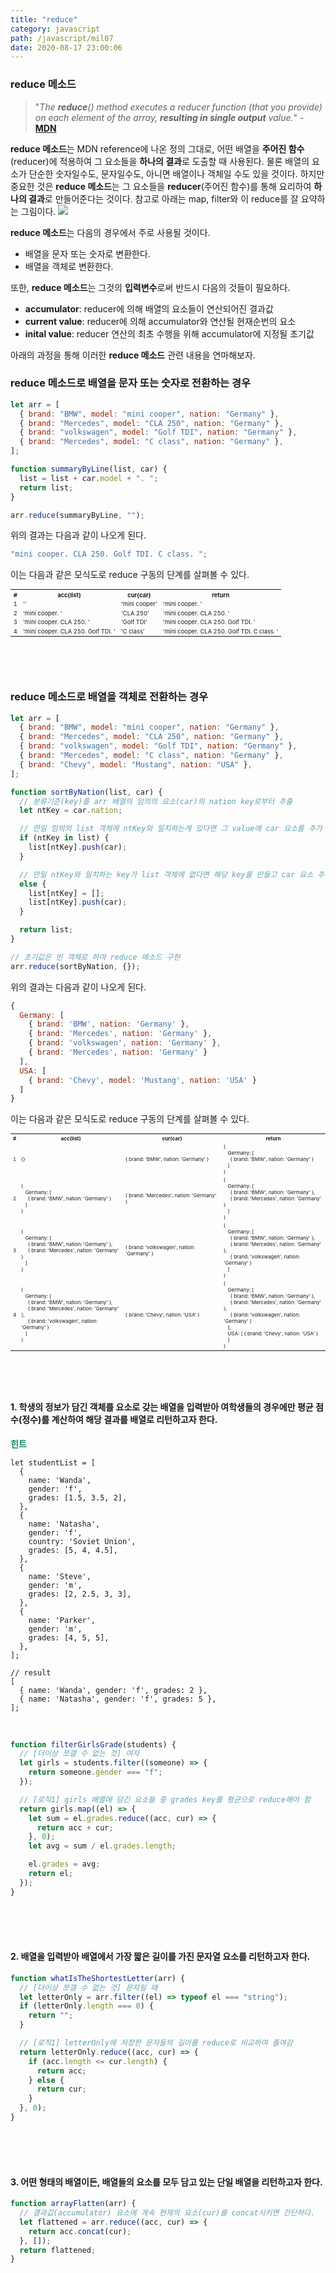 ```yaml
---
title: "reduce"
category: javascript
path: /javascript/mil07
date: 2020-08-17 23:00:06
---
```


### reduce 메소드

> "_The **reduce**() method executes a reducer function (that you provide) on each element of the array, **resulting in single output** value._" - [**MDN**](https://developer.mozilla.org/en-US/docs/Web/JavaScript/Reference/Global_Objects/Array/reduce)

**reduce 메소드**는 MDN reference에 나온 정의 그대로, 어떤 배열을 **주어진 함수**(reducer)에 적용하여 그 요소들을 **하나의 결과**로 도출할 때 사용된다. 물론 배열의 요소가 단순한 숫자일수도, 문자일수도, 아니면 배열이나 객체일 수도 있을 것이다. 하지만 중요한 것은 **reduce 메소드**는 그 요소들을 **reducer**(주어진 함수)를 통해 요리하여 **하나의 결과**로 만들어준다는 것이다. 참고로 아래는 map, filter와 이 reduce를 잘 요약하는 그림이다.
![](https://images.velog.io/images/lattepapa/post/c6e4c69d-2545-4292-be2c-2e4b1a00df6b/map%20filter%20reduce.jpg)
<br>

**reduce 메소드**는 다음의 경우에서 주로 사용될 것이다.

- 배열을 문자 또는 숫자로 변환한다.
- 배열을 객체로 변환한다.

또한, **reduce 메소드**는 그것의 **입력변수**로써 반드시 다음의 것들이 필요하다.

- **accumulator**: reducer에 의해 배열의 요소들이 연산되어진 결과값
- **current value**: reducer에 의해 accumulator와 연산될 현재순번의 요소
- **inital value**: reducer 연산의 최초 수행을 위해 accumulator에 지정될 초기값

아래의 과정을 통해 이러한 **reduce 메소드** 관련 내용을 연마해보자.
<br>

### reduce 메소드로 배열을 문자 또는 숫자로 전환하는 경우

```js
let arr = [
  { brand: "BMW", model: "mini cooper", nation: "Germany" },
  { brand: "Mercedes", model: "CLA 250", nation: "Germany" },
  { brand: "volkswagen", model: "Golf TDI", nation: "Germany" },
  { brand: "Mercedes", model: "C class", nation: "Germany" },
];

function summaryByLine(list, car) {
  list = list + car.model + ". ";
  return list;
}

arr.reduce(summaryByLine, "");
```

위의 결과는 다음과 같이 나오게 된다.

```js
"mini cooper. CLA 250. Golf TDI. C class. ";

```

이는 다음과 같은 모식도로 reduce 구동의 단계를 살펴볼 수 있다.

<table style="font-size:7pt">
  <tr><th>#</th><th>acc(list)</th><th>cur(car)</th><th>return</th></tr>
  <tr><td>1</td><td>''</td><td>'mini cooper'</td><td>'mini cooper. '</td></tr>
  <tr><td>2</td><td>'mini cooper. '</td><td>'CLA 250'</td><td>'mini cooper. CLA 250. '</td></tr>
  <tr><td>3</td><td>'mini cooper. CLA 250. '</td><td>'Golf TDI' </td><td>'mini cooper. CLA 250. Golf TDI. '</td></tr>
  <tr><td>4</td><td>'mini cooper. CLA 250. Golf TDI. ' </td><td>'C class'</td><td>'mini cooper. CLA 250. Golf TDI. C class. '</td></td></tr>
</table>
<br>
<br>
<br>

### reduce 메소드로 배열을 객체로 전환하는 경우

```js
let arr = [
  { brand: "BMW", model: "mini cooper", nation: "Germany" },
  { brand: "Mercedes", model: "CLA 250", nation: "Germany" },
  { brand: "volkswagen", model: "Golf TDI", nation: "Germany" },
  { brand: "Mercedes", model: "C class", nation: "Germany" },
  { brand: "Chevy", model: "Mustang", nation: "USA" },
];

function sortByNation(list, car) {
  // 분류기준(key)를 arr 배열의 임의의 요소(car)의 nation key로부터 추출
  let ntKey = car.nation;

  // 만일 임의의 list 객체에 ntKey와 일치하는게 있다면 그 value에 car 요소를 추가
  if (ntKey in list) {
    list[ntKey].push(car);
  }

  // 만일 ntKey와 일치하는 key가 list 객체에 없다면 해당 key를 만들고 car 요소 추가
  else {
    list[ntKey] = [];
    list[ntKey].push(car);
  }

  return list;
}

// 초기값은 빈 객체로 하여 reduce 메소드 구현
arr.reduce(sortByNation, {});
```

위의 결과는 다음과 같이 나오게 된다.

```js
{
  Germany: [
    { brand: 'BMW', nation: 'Germany' },
    { brand: 'Mercedes', nation: 'Germany' },
    { brand: 'volkswagen', nation: 'Germany' },
    { brand: 'Mercedes', nation: 'Germany' }
  ],
  USA: [
    { brand: 'Chevy', model: 'Mustang', nation: 'USA' }
  ]
}
```

이는 다음과 같은 모식도로 reduce 구동의 단계를 살펴볼 수 있다.

<table style="font-size:6pt">
  <tr><th>#</th><th>acc(list)</th><th>cur(car)</th><th>return</th></tr>
  <tr><td>1</td><td>{}</td><td>{ brand: 'BMW', nation: 'Germany' }</td><td>{ <br> &nbsp&nbsp Germany: [ <br> &nbsp&nbsp&nbsp&nbsp { brand: 'BMW', nation: 'Germany' }
    <br> &nbsp&nbsp ] <br> }</td></tr>
  <tr><td>2</td><td>{ <br> &nbsp&nbsp Germany: [ <br> &nbsp&nbsp&nbsp&nbsp { brand: 'BMW', nation: 'Germany' }
    <br> &nbsp&nbsp ] <br> }</td><td>{ brand: 'Mercedes', nation: 'Germany' }</td><td>{ <br> &nbsp&nbsp Germany: [ <br> &nbsp&nbsp&nbsp&nbsp { brand: 'BMW', nation: 'Germany' }, <br> &nbsp&nbsp&nbsp&nbsp { brand: 'Mercedes', nation: 'Germany' }
    <br> &nbsp&nbsp ] <br> }</td></tr>
  <tr><td>3</td><td>{ <br> &nbsp&nbsp Germany: [ <br> &nbsp&nbsp&nbsp&nbsp { brand: 'BMW', nation: 'Germany' }, <br> &nbsp&nbsp&nbsp&nbsp { brand: 'Mercedes', nation: 'Germany' }
    <br> &nbsp&nbsp ] <br> }</td><td>{ brand: 'volkswagen', nation: 'Germany' }</td><td>{ <br> &nbsp&nbsp Germany: [ <br> &nbsp&nbsp&nbsp&nbsp { brand: 'BMW', nation: 'Germany' }, <br> &nbsp&nbsp&nbsp&nbsp { brand: 'Mercedes', nation: 'Germany' }, <br> &nbsp&nbsp&nbsp&nbsp { brand: 'volkswagen', nation: 'Germany' }
    <br> &nbsp&nbsp ] <br> }</td></tr>
  <tr><td>4</td><td>{ <br> &nbsp&nbsp Germany: [ <br> &nbsp&nbsp&nbsp&nbsp { brand: 'BMW', nation: 'Germany' }, <br> &nbsp&nbsp&nbsp&nbsp { brand: 'Mercedes', nation: 'Germany' }, <br> &nbsp&nbsp&nbsp&nbsp { brand: 'volkswagen', nation: 'Germany' }
    <br> &nbsp&nbsp ] <br> }</td><td>{ brand: 'Chevy', nation: 'USA' }</td><td>{ <br> &nbsp&nbsp Germany: [ <br> &nbsp&nbsp&nbsp&nbsp { brand: 'BMW', nation: 'Germany' }, <br> &nbsp&nbsp&nbsp&nbsp { brand: 'Mercedes', nation: 'Germany' }, <br> &nbsp&nbsp&nbsp&nbsp { brand: 'volkswagen', nation: 'Germany' }
    <br> &nbsp&nbsp ], <br> &nbsp&nbsp USA: [ { brand: 'Chevy', nation: 'USA' }
    <br> &nbsp&nbsp ] <br> }</td></tr>
</table>
<br>
<br>
<br>

#### 1. 학생의 정보가 담긴 객체를 요소로 갖는 배열을 입력받아 여학생들의 경우에만 평균 점수(정수)를 계산하여 해당 결과를 배열로 리턴하고자 한다.

<span style="color:#088A68">**힌트**</span>

```
let studentList = [
  {
    name: 'Wanda',
    gender: 'f',
    grades: [1.5, 3.5, 2],
  },
  {
    name: 'Natasha',
    gender: 'f',
    country: 'Soviet Union',
    grades: [5, 4, 4.5],
  },
  {
    name: 'Steve',
    gender: 'm',
    grades: [2, 2.5, 3, 3],
  },
  {
    name: 'Parker',
    gender: 'm',
    grades: [4, 5, 5],
  },
];

// result
[
  { name: 'Wanda', gender: 'f', grades: 2 },
  { name: 'Natasha', gender: 'f', grades: 5 },
];

```

<br>

```js
function filterGirlsGrade(students) {
  // [더이상 쪼갤 수 없는 것] 여자
  let girls = students.filter((someone) => {
    return someone.gender === "f";
  });

  // [로직1] girls 배열에 담긴 요소들 중 grades key를 평균으로 reduce해야 함
  return girls.map((el) => {
    let sum = el.grades.reduce((acc, cur) => {
      return acc + cur;
    }, 0);
    let avg = sum / el.grades.length;

    el.grades = avg;
    return el;
  });
}
```

<br>
<br>
<br>

#### 2. 배열을 입력받아 배열에서 가장 짧은 길이를 가진 문자열 요소를 리턴하고자 한다.

```js
function whatIsTheShortestLetter(arr) {
  // [더이상 쪼갤 수 없는 것] 문자일 때
  let letterOnly = arr.filter((el) => typeof el === "string");
  if (letterOnly.length === 0) {
    return "";
  }

  // [로직1] letterOnly에 저장한 문자들의 길이를 reduce로 비교하여 줄여감
  return letterOnly.reduce((acc, cur) => {
    if (acc.length <= cur.length) {
      return acc;
    } else {
      return cur;
    }
  }, 0);
}
```

<br>
<br>
<br>

#### 3. 어떤 형태의 배열이든, 배열들의 요소를 모두 담고 있는 단일 배열을 리턴하고자 한다.

```js
function arrayFlatten(arr) {
  // 결과값(accumulator) 요소에 계속 현재의 요소(cur)를 concat시키면 간단하다.
  let flattened = arr.reduce((acc, cur) => {
    return acc.concat(cur);
  }, []);
  return flattened;
}
```
